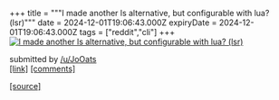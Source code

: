 +++
title = """I made another ls alternative, but configurable with lua? (lsr)"""
date = 2024-12-01T19:06:43.000Z
expiryDate = 2024-12-01T19:06:43.000Z
tags = ["reddit","cli"]
+++
[![I made another ls alternative, but configurable with lua? (lsr)](https://external-preview.redd.it/YhUyTeOn1QrckchWSGaz-ts5xuudrasK6oapaiw3hks.jpg?width=640&crop=smart&auto=webp&s=81c9600cc329fb0b07ef14b45f72e944f08d8ddd "I made another ls alternative, but configurable with lua? (lsr)")](https://www.reddit.com/r/commandline/comments/1h4apzb/i_made_another_ls_alternative_but_configurable/)

submitted by [/u/JoOats](https://www.reddit.com/user/JoOats)  
[\[link\]](https://github.com/jmattaa/laser) [\[comments\]](https://www.reddit.com/r/commandline/comments/1h4apzb/i_made_another_ls_alternative_but_configurable/)

[[source]](https://www.reddit.com/r/commandline/comments/1h4apzb/i_made_another_ls_alternative_but_configurable/)
